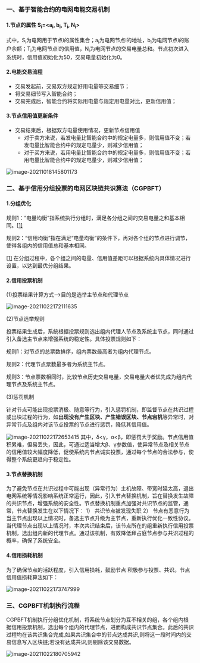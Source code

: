### 一、基于智能合约的电网电能交易机制

#### 1.节点的属性	S<sub>i</sub>=<a<sub>i</sub>, b<sub>i</sub>, T<sub>i</sub>, N<sub>i</sub>>

式中，S<sub>i</sub>为电网用于节点i的属性集合；a<sub>i</sub>为电网节点i的地址，b<sub>i</sub>为电网节点i的账户余额；T<sub>i</sub>为电网节点i的信用值，N<sub>i</sub>为电网节点的交易电量总和。节点初次进入系统时，信用值初始化为50，交易电量初始化为0。

#### 2.电能交易流程

- 交易发起前，交易双方规定好用电量等交易细节；
- 将交易细节写入智能合约；
- 交易完成后，智能合约将实际用电量与规定用电量对比，更新信用值；

#### 3.节点信用值更新条件

- 交易结束后，根据双方电量使用情况，更新节点信用值
  - 对于卖方来说，若发电量比智能合约中的规定电量多，则信用值不变；若发电量比智能合约中的规定电量少，则减少信用值；
  - 对于买方来说，若用电量比智能合约中的规定电量多，则信用值不变；若用电量比智能合约中的规定电量少，则减少信用值；

![image-20211018145801173](C:/Users/HP/AppData/Roaming/Typora/typora-user-images/image-20211018145801173.png)

### 二、基于信用分组投票的电网区块链共识算法（CGPBFT）

#### 1.分组优化

规则1：“电量均衡”指系统执行分组时，满足各分组之间的交易电量之和基本相同。[[1\]](#_ftn1)

规则2：“信用均衡”指在满足“电量均衡”的条件下，再对各个组的节点进行调节，使得各组内的信用值总和基本相同。

[[1\]](#_ftnref1) 在分组过程中，各个组之间的电量、信用值差距可以根据系统内具体情况进行设置，以达到最优分组结果。

#### 2.信用投票机制

(1)投票结果计算方式——>目的是选举主节点和代理节点

![image-20211022172111635](C:/Users/HP/AppData/Roaming/Typora/typora-user-images/image-20211022172111635.png)

(2)节点选举规则

投票结果生成后，系统根据投票规则选出组内代理人节点及系统主节点，同时通过引入备选主节点来增强系统的稳定性。具体投票规则如下：

规则1：对节点的总票数排序，组内票数最高者为组内代理节点。

规则2：代理节点票数最多者为系统主节点。

规则3：节点票数相同时，比较节点历史交易电量，交易电量大者优先成为组内代理节点及系统主节点。

(3)惩罚机制

针对节点可能出现投票消极、随意等行为，引入惩罚机制，即监督节点在共识过程或出块过程的行为，如**出现没有产生区块、产生错误区块、节点宕机**等异常时，对异常节点及组内对该节点投票的节点进行惩罚，降低其信用值。

![image-20211022172653415](C:/Users/HP/AppData/Roaming/Typora/typora-user-images/image-20211022172653415.png)
其中，δ<γ，α<β，即惩罚大于奖励。节点信用值积累难，但易丢失，因此，可通过适当增大β、γ参数值，使异常节点及相关节点的信用值较大幅度降低，促使系统内节点诚实投票，通过每个节点的合法参与，使得整个系统更趋向于稳定性。

#### 3.节点替换机制

为了避免节点在共识过程中可能出现（异常行为）主机故障、带宽时延太高，退出电网系统等情况影响系统正常运行，因此，引入节点替换机制，旨在替换发生故障的共识节点，增强系统的安全性。节点替换机制重点加强对共识节点的监管，通常，节点替换发生在以下情况下：
1）	共识节点被发现失职
2）	节点有恶意行为
当主节点出现以上情况时，备选主节点升级为主节点，重新执行优化一致性协议。当代理节点出现以上情况时，本次共识结束后，该节点所在的组重新执行信用投票机制，选出组内新的代理节点。通过该机制，有效降低拜占庭节点参与共识过程的概率，确保了系统安全。

#### 4.信用损耗机制

为了确保节点的活跃程度，引入信用损耗，鼓励节点 积极参与投票、共识。节点信用值损耗算法如下：

![image-20211022173747999](C:/Users/HP/AppData/Roaming/Typora/typora-user-images/image-20211022173747999.png)

### 三、CGPBFT机制执行流程

CGPBFT机制执行分组优化机制，将系统节点划分为互不相关的组，各个组内根据信用投票机制，选出每个组内的代理节点，进而构成共识节点集合。此后的共识过程均在该共识集合完成,如果共识集合中的节点达成共识,则将这一段时间内的交易信息写入区块链;若没有达成共识,则剔除该交易数据。

![image-20211022180705942](C:/Users/HP/AppData/Roaming/Typora/typora-user-images/image-20211022180705942.png)
